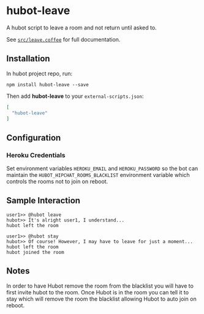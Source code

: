 # hubot-leave

A hubot script to leave a room and not return until asked to.

See [`src/leave.coffee`](src/leave.coffee) for full documentation.

## Installation

In hubot project repo, run:

`npm install hubot-leave --save`

Then add **hubot-leave** to your `external-scripts.json`:

```json
[
  "hubot-leave"
]
```

## Configuration

### Heroku Credentials
Set environment variables `HEROKU_EMAIL` and `HEROKU_PASSWORD` 
so the bot can maintain the `HUBOT_HIPCHAT_ROOMS_BLACKLIST` environment variable
which controls the rooms not to join on reboot.


## Sample Interaction

```
user1>> @hubot leave
hubot>> It's alright user1, I understand...
hubot left the room 
```

```
user1>> @hubot stay
hubot>> Of course! However, I may have to leave for just a moment...
hubot left the room 
hubot joined the room 
```

## Notes

In order to have Hubot remove the room from the blacklist you will have to first invite hubot to the room. Once Hubot is in the room you can tell it to stay which will remove the room the blacklist allowing Hubot to auto join on reboot.